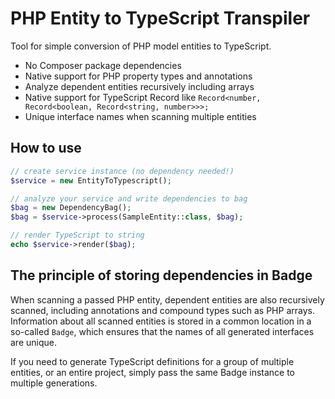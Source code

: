 PHP Entity to TypeScript Transpiler
========================

Tool for simple conversion of PHP model entities to TypeScript.

- No Composer package dependencies
- Native support for PHP property types and annotations
- Analyze dependent entities recursively including arrays
- Native support for TypeScript Record like `Record<number, Record<boolean, Record<string, number>>>;`
- Unique interface names when scanning multiple entities

How to use
----------

```php
// create service instance (no dependency needed!)
$service = new EntityToTypescript();

// analyze your service and write dependencies to bag
$bag = new DependencyBag();
$bag = $service->process(SampleEntity::class, $bag);

// render TypeScript to string
echo $service->render($bag);
```

The principle of storing dependencies in Badge
----------------------------------------------

When scanning a passed PHP entity, dependent entities are also recursively scanned, including annotations and compound types such as PHP arrays. Information about all scanned entities is stored in a common location in a so-called `Badge`, which ensures that the names of all generated interfaces are unique.

If you need to generate TypeScript definitions for a group of multiple entities, or an entire project, simply pass the same Badge instance to multiple generations.
